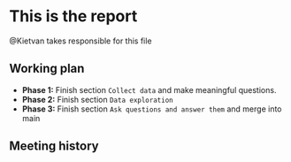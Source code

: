# This is the report

@Kietvan takes responsible for this file

## Working plan
- **Phase 1:** Finish section `Collect data` and make meaningful questions.
- **Phase 2:** Finish section `Data exploration`
- **Phase 3:** Finish section `Ask questions and answer them` and merge into main 
## Meeting history
